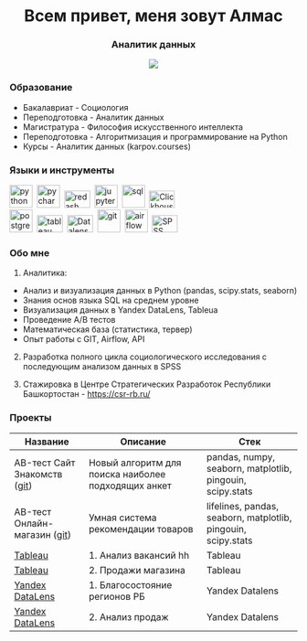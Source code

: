 <div id="header" align="center">
    <h1> Всем привет, меня зовут Алмас</h1>
    <h3> Аналитик данных </h3>
</div>

<div id="socials" align="center">
    <a href="https://t.me/kirgiz_kaysak">
        <img src="https://img.shields.io/badge/Telegram-2CA5E0?style=for-the-badge&logo=telegram&logoColor=white"/>
    </a>
</div>

### Образование
* Бакалавриат - Социология
* Переподготовка - Аналитик данных
* Магистратура - Философия искусственного интеллекта
* Переподготовка - Алгоритмизация и программирование на Python
* Курсы - Аналитик данных (karpov.courses)

### Языки и инструменты

<img src="https://cdn.jsdelivr.net/gh/devicons/devicon@latest/icons/python/python-plain-wordmark.svg" 
title="python" width="40" height="40" />&nbsp;
<img src="https://cdn.jsdelivr.net/gh/devicons/devicon@latest/icons/pycharm/pycharm-original.svg"
title="pycharm" width="40" height="40" />&nbsp;
<img src="https://img.shields.io/badge/redash-yellow"
title="redash" width="45" height="30" />&nbsp; 
<img src="https://cdn.jsdelivr.net/gh/devicons/devicon@latest/icons/jupyter/jupyter-original-wordmark.svg"
title="jupyter" width="40" height="40" />&nbsp;
<img src="https://cdn.jsdelivr.net/gh/devicons/devicon@latest/icons/azuresqldatabase/azuresqldatabase-original.svg"
title="sql" width="40" height="40" />&nbsp;
<img src="https://img.shields.io/badge/ClickHouse-yellow"
title="Clickhouse" width="45" height="30" />&nbsp;   
<img src="https://cdn.jsdelivr.net/gh/devicons/devicon@latest/icons/postgresql/postgresql-plain-wordmark.svg" 
title="postgresql" width="40" height="40" />&nbsp;
<img src="https://img.shields.io/badge/tableau-blue"
title="tableau" width="45" height="30" />&nbsp; 
<img src="https://img.shields.io/badge/DataLens-blue"
title="Datalens" width="45" height="30" />&nbsp; 
<img src="https://cdn.jsdelivr.net/gh/devicons/devicon@latest/icons/git/git-original-wordmark.svg"
title="git" width="40" height="40" />&nbsp;
<img src="https://cdn.jsdelivr.net/gh/devicons/devicon@latest/icons/apacheairflow/apacheairflow-original-wordmark.svg"
title="airflow" width="40" height="40" />&nbsp;
<img src="https://img.shields.io/badge/SPSS-blue"
title="SPSS" width="45" height="30" />&nbsp;   

### Обо мне
1. Аналитика: 
- Анализ и визуализация данных в Python (pandas, scipy.stats, seaborn)
- Знания основ языка SQL на среднем уровне 
- Визуализация данных в Yandex DataLens, Tableua
- Проведение A/B тестов
- Математическая база (статистика, тервер)
- Опыт работы с GIT, Airflow, API


2. Разработка полного цикла социологического исследования с последующим анализом данных в SPSS

3. Стажировка в Центре Стратегических Разработок Республики Башкортостан -
https://csr-rb.ru/



### Проекты

|        Название         |                    Описание                         |                          Стек                                 |
|-------------------------|-----------------------------------------------------|-------------------------------------------------------------- |
| AB-тест Сайт Знакомств ([git](https://github.com/ZhienbaevAlmas/AB_test_acquaintance))  | Новый алгоритм для поиска наиболее подходящих анкет | pandas, numpy, seaborn, matplotlib, pingouin, scipy.stats     |
| AB-тест Онлайн-магазин ([git](https://github.com/ZhienbaevAlmas/AB_test_food-delivery)) | Умная система рекомендации товаров                  | lifelines, pandas, seaborn, matplotlib, pingouin, scipy.stats |            
| [Tableau](https://public.tableau.com/views/hh_ru_17290864002170/hh_ru?:language=en-US&:sid=&:redirect=auth&:display_count=n&:origin=viz_share_link)        | 1. Анализ вакансий hh                                | Tableau                                                       |
| [Tableau](https://public.tableau.com/views/KarpovDashboardPractice_17270302764680/Dashboard1?:language=en-US&:sid=&:redirect=auth&:display_count=n&:origin=viz_share_link)                        | 2. Продажи магазина                                  | Tableau                                                             |
| [Yandex DataLens](https://datalens.yandex/8v54xn0zpregy) | 1. Благосостояние регионов РБ                        | Yandex Datalens                                               |
| [Yandex DataLens](https://datalens.yandex/2c8vtzqpggxip)                        | 2. Анализ продаж                                  | Yandex Datalens                                                               |
          

          
          
          
